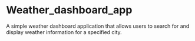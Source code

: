 # Weather_dashboard_app
A simple weather dashboard application that allows users to search for and display weather information for a specified city.
